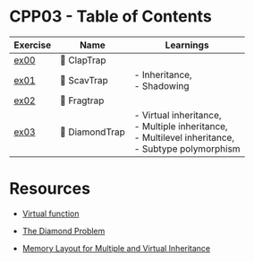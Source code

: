 # CPP03 - Table of Contents

| Exercise     | Name           | Learnings                                                                                                      |
| ------------ | -------------- | -------------------------------------------------------------------------------------------------------------- |
| [ex00](ex00) | 🤖 ClapTrap    |                                                                                                                |
| [ex01](ex01) | 🤖 ScavTrap    | - Inheritance, <br> - Shadowing                                                                                |
| [ex02](ex02) | 🤖 Fragtrap    |                                                                                                                |
| [ex03](ex03) | 🤖 DiamondTrap | - Virtual inheritance, <br> - Multiple inheritance, <br> - Multilevel inheritance, <br> - Subtype polymorphism |

# Resources

- [Virtual function](https://en.wikipedia.org/wiki/Virtual_function)

- [The Diamond Problem](https://www.learncpp.com/cpp-tutorial/virtual-base-classes/)

- [Memory Layout for Multiple and Virtual Inheritance](https://web.archive.org/web/20160413064252/http://www.phpcompiler.org/articles/virtualinheritance.html)
